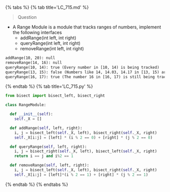 {% tabs %}
{% tab title='LC_715.md' %}

> Question

* A Range Module is a module that tracks ranges of numbers, implement the following interfaces
  * addRange(int left, int right)
  * queryRange(int left, int right)
  * removeRange(int left, int right)

```txt
addRange(10, 20): null
removeRange(14, 16): null
queryRange(10, 14): true (Every number in [10, 14) is being tracked)
queryRange(13, 15): false (Numbers like 14, 14.03, 14.17 in [13, 15) are not being tracked)
queryRange(16, 17): true (The number 16 in [16, 17) is still being tracked, despite the remove operation)
```

{% endtab %}
{% tab title='LC_715.py' %}

```py
from bisect import bisect_left, bisect_right

class RangeModule:

  def __init__(self):
    self._X = []

  def addRange(self, left, right):
    i, j = bisect_left(self._X, left), bisect_right(self._X, right)
    self._X[i:j] = [left] * (i % 2 == 0) + [right] * (j % 2 == 0)

  def queryRange(self, left, right):
    i, j = bisect_right(self._X, left), bisect_left(self._X, right)
    return i == j and i%2 == 1

  def removeRange(self, left, right):
    i, j = bisect_left(self._X, left), bisect_right(self._X, right)
    self._X[i:j] = [left]*(i % 2 == 1) + [right] * (j % 2 == 1)
```

{% endtab %}
{% endtabs %}
